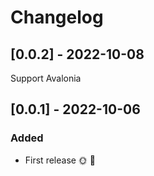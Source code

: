 # Changelog

## [0.0.2] - 2022-10-08

Support Avalonia

## [0.0.1] - 2022-10-06

### Added
* First release 🌞 🚀
